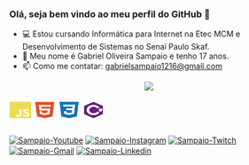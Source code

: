 ### Olá, seja bem vindo ao meu perfil do GitHub 👋

- 💻 Estou cursando Informática para Internet na Etec MCM e Desenvolvimento de Sistemas no Senai Paulo Skaf.
- 💬 Meu nome é Gabriel Oliveira Sampaio e tenho 17 anos.
- 📫 Como me contatar: gabrielsampaio1216@gmail.com

<div align="center">
  <a href="https://github.com/gsampaiowz">
  <img width="80%" src="https://github-readme-stats.vercel.app/api?username=gsampaiowz&show_icons=true&theme=midnight-purple&include_all_commits=true&count_private=true"/></a>
</div>
  
<div style="display: inline_block;"><br>
  <img align="center" alt="Sampaio-Js" height="30" width="40" src="https://raw.githubusercontent.com/devicons/devicon/master/icons/javascript/javascript-plain.svg">
  <img align="center" alt="Sampaio-HTML" height="30" width="40" src="https://raw.githubusercontent.com/devicons/devicon/master/icons/html5/html5-plain.svg">
  <img align="center" alt="Sampaio-CSS" height="30" width="40" src="https://raw.githubusercontent.com/devicons/devicon/master/icons/css3/css3-plain.svg">
  <img align="center" alt="Sampaio-CSharp" height="30" width="40" src="https://raw.githubusercontent.com/devicons/devicon/master/icons/csharp/csharp-plain.svg">
</div>
  
  ##
 
<div> 
  <a href="https://www.youtube.com/channel/UCddCB-LLnWqnrjgI4P_dBYA" target="_blank"><img align="center" alt="Sampaio-Youtube" height="30" width="40" src="https://raw.githubusercontent.com/gauravghongde/social-icons/master/SVG/Color/Youtube.svg" target="_blank"></a>
  <a href="https://www.instagram.com/gsampaiowz/?hl=pt-br" target="_blank"><img align="center" alt="Sampaio-Instagram" height="30" width="40" src="https://raw.githubusercontent.com/gauravghongde/social-icons/master/SVG/Color/Instagram.svg" target="_blank"></a>
 	<a href="https://www.twitch.tv/sampaiowz" target="_blank"><img align="center" alt="Sampaio-Twitch" height="30" width="40" src="https://raw.githubusercontent.com/gauravghongde/social-icons/master/SVG/Color/Twitch.svg" target="_blank"></a>
  <a href = "mailto:gabrielsampaio1216@gmail.com"><img align="center" alt="Sampaio-Gmail" height="30" width="40" src="https://raw.githubusercontent.com/gauravghongde/social-icons/master/SVG/Color/Gmail.svg" target="_blank"></a>
  <a href="https://www.linkedin.com/in/gsampaiowz/" target="_blank"><img align="center" alt="Sampaio-Linkedin" height="30" width="40" src="https://raw.githubusercontent.com/gauravghongde/social-icons/master/SVG/Color/LinkedIN.svg" target="_blank"></a> 
  
</div>
